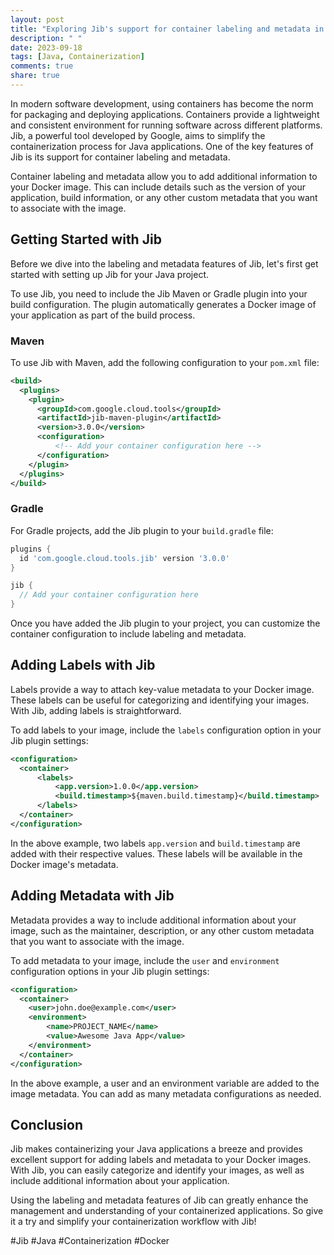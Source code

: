 ```yaml
---
layout: post
title: "Exploring Jib's support for container labeling and metadata in Java"
description: " "
date: 2023-09-18
tags: [Java, Containerization]
comments: true
share: true
---
```


In modern software development, using containers has become the norm for packaging and deploying applications. Containers provide a lightweight and consistent environment for running software across different platforms. Jib, a powerful tool developed by Google, aims to simplify the containerization process for Java applications. One of the key features of Jib is its support for container labeling and metadata.

Container labeling and metadata allow you to add additional information to your Docker image. This can include details such as the version of your application, build information, or any other custom metadata that you want to associate with the image.

## Getting Started with Jib

Before we dive into the labeling and metadata features of Jib, let's first get started with setting up Jib for your Java project.

To use Jib, you need to include the Jib Maven or Gradle plugin into your build configuration. The plugin automatically generates a Docker image of your application as part of the build process.

### Maven

To use Jib with Maven, add the following configuration to your `pom.xml` file:

```xml
<build>
  <plugins>
    <plugin>
      <groupId>com.google.cloud.tools</groupId>
      <artifactId>jib-maven-plugin</artifactId>
      <version>3.0.0</version>
      <configuration>
          <!-- Add your container configuration here -->
      </configuration>
    </plugin>
  </plugins>
</build>
```

### Gradle

For Gradle projects, add the Jib plugin to your `build.gradle` file:

```groovy
plugins {
  id 'com.google.cloud.tools.jib' version '3.0.0'
}

jib {
  // Add your container configuration here
}
```

Once you have added the Jib plugin to your project, you can customize the container configuration to include labeling and metadata.

## Adding Labels with Jib

Labels provide a way to attach key-value metadata to your Docker image. These labels can be useful for categorizing and identifying your images. With Jib, adding labels is straightforward.

To add labels to your image, include the `labels` configuration option in your Jib plugin settings:

```xml
<configuration>
  <container>
      <labels>
          <app.version>1.0.0</app.version>
          <build.timestamp>${maven.build.timestamp}</build.timestamp>
      </labels>
  </container>
</configuration>
```

In the above example, two labels `app.version` and `build.timestamp` are added with their respective values. These labels will be available in the Docker image's metadata.

## Adding Metadata with Jib

Metadata provides a way to include additional information about your image, such as the maintainer, description, or any other custom metadata that you want to associate with the image.

To add metadata to your image, include the `user` and `environment` configuration options in your Jib plugin settings:

```xml
<configuration>
  <container>
    <user>john.doe@example.com</user>
    <environment>
        <name>PROJECT_NAME</name>
        <value>Awesome Java App</value>
    </environment>
  </container>
</configuration>
```

In the above example, a user and an environment variable are added to the image metadata. You can add as many metadata configurations as needed.

## Conclusion

Jib makes containerizing your Java applications a breeze and provides excellent support for adding labels and metadata to your Docker images. With Jib, you can easily categorize and identify your images, as well as include additional information about your application.

Using the labeling and metadata features of Jib can greatly enhance the management and understanding of your containerized applications. So give it a try and simplify your containerization workflow with Jib!

#Jib #Java #Containerization #Docker